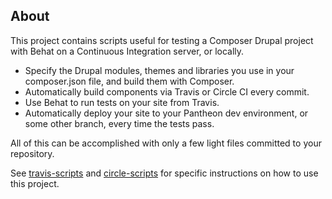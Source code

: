 ## About

This project contains scripts useful for testing a Composer Drupal project with Behat on a Continuous Integration server, or locally.

* Specify the Drupal modules, themes and libraries you use in your composer.json file, and build them with Composer.
* Automatically build components via Travis or Circle CI every commit.
* Use Behat to run tests on your site from Travis.
* Automatically deploy your site to your Pantheon dev environment, or some other branch, every time the tests pass.

All of this can be accomplished with only a few light files committed to your repository.

See [travis-scripts](https://github.com/pantheon-systems/travis-scripts) and  [circle-scripts](https://github.com/pantheon-systems/circle-scripts) for specific instructions on how to use this project.
